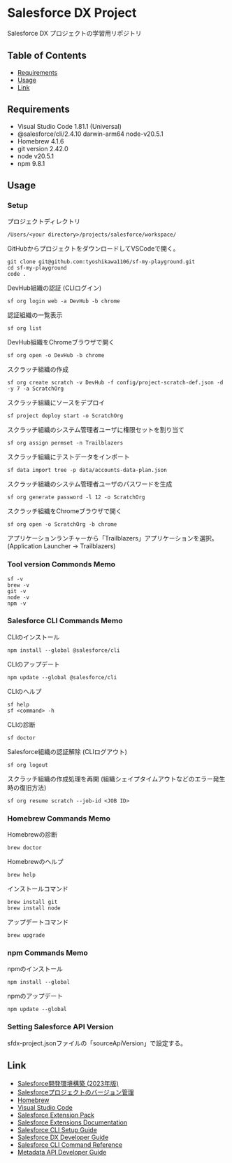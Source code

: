 # Salesforce DX Project
Salesforce DX プロジェクトの学習用リポジトリ

## Table of Contents
- [Requirements](#requirements)
- [Usage](#usage)
- [Link](#link)

## Requirements
- Visual Studio Code 1.81.1 (Universal)
- @salesforce/cli/2.4.10 darwin-arm64 node-v20.5.1
- Homebrew 4.1.6
- git version 2.42.0
- node v20.5.1
- npm 9.8.1

## Usage
### Setup
プロジェクトディレクトリ
```
/Users/<your directory>/projects/salesforce/workspace/
```

GitHubからプロジェクトをダウンロードしてVSCodeで開く。
```
git clone git@github.com:tyoshikawa1106/sf-my-playground.git
cd sf-my-playground
code .
```

DevHub組織の認証 (CLIログイン)
```
sf org login web -a DevHub -b chrome
```

認証組織の一覧表示
```
sf org list
```

DevHub組織をChromeブラウザで開く
```
sf org open -o DevHub -b chrome
```

スクラッチ組織の作成
```
sf org create scratch -v DevHub -f config/project-scratch-def.json -d -y 7 -a ScratchOrg
```

スクラッチ組織にソースをデプロイ
```
sf project deploy start -o ScratchOrg
```

スクラッチ組織のシステム管理者ユーザに権限セットを割り当て
```
sf org assign permset -n Trailblazers
```

スクラッチ組織にテストデータをインポート
```
sf data import tree -p data/accounts-data-plan.json
```

スクラッチ組織のシステム管理者ユーザのパスワードを生成
```
sf org generate password -l 12 -o ScratchOrg
```

スクラッチ組織をChromeブラウザで開く
```
sf org open -o ScratchOrg -b chrome
```

アプリケーションランチャーから「Trailblazers」アプリケーションを選択。
(Application Launcher → Trailblazers)

### Tool version Commonds Memo
```
sf -v
brew -v
git -v
node -v
npm -v
```

### Salesforce CLI Commands Memo
CLIのインストール
```
npm install --global @salesforce/cli
```

CLIのアップデート
```
npm update --global @salesforce/cli
```

CLIのヘルプ
```
sf help
sf <command> -h
```

CLIの診断
```
sf doctor
```

Salesforce組織の認証解除 (CLIログアウト)
```
sf org logout
```

スクラッチ組織の作成処理を再開 (組織シェイプタイムアウトなどのエラー発生時の復旧方法)
```
sf org resume scratch --job-id <JOB ID>
```

### Homebrew Commands Memo
Homebrewの診断
```
brew doctor
```

Homebrewのヘルプ
```
brew help
```

インストールコマンド
```
brew install git
brew install node
```

アップデートコマンド
```
brew upgrade
```

### npm Commands Memo
npmのインストール
```
npm install --global
```

npmのアップデート
```
npm update --global
```

### Setting Salesforce API Version
sfdx-project.jsonファイルの「sourceApiVersion」で設定する。

## Link
- [Salesforce開発環境構築 (2023年版)](https://speakerdeck.com/tyoshikawa1106/salesforcekai-fa-huan-jing-gou-zhu-2023nian-ban)
- [Salesforceプロジェクトのバージョン管理](https://speakerdeck.com/tyoshikawa1106/salesforcepuroziekutonobaziyonguan-li)
- [Homebrew](https://brew.sh/index_ja)
- [Visual Studio Code](https://code.visualstudio.com)
- [Salesforce Extension Pack](https://marketplace.visualstudio.com/items?itemName=salesforce.salesforcedx-vscode)
- [Salesforce Extensions Documentation](https://developer.salesforce.com/tools/vscode/)
- [Salesforce CLI Setup Guide](https://developer.salesforce.com/docs/atlas.en-us.sfdx_setup.meta/sfdx_setup/sfdx_setup_intro.htm)
- [Salesforce DX Developer Guide](https://developer.salesforce.com/docs/atlas.en-us.sfdx_dev.meta/sfdx_dev/sfdx_dev_intro.htm)
- [Salesforce CLI Command Reference](https://developer.salesforce.com/docs/atlas.en-us.sfdx_cli_reference.meta/sfdx_cli_reference/cli_reference.htm)
- [Metadata API Developer Guide](https://developer.salesforce.com/docs/atlas.en-us.244.0.api_meta.meta/api_meta/meta_types_list.htm)